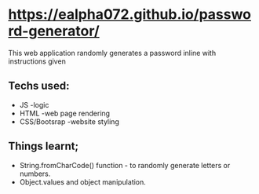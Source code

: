 #  https://ealpha072.github.io/password-generator/
This web application randomly generates a password inline with instructions given

## Techs used:
  * JS -logic
  * HTML -web page rendering
  * CSS/Bootsrap -website styling 
  
## Things learnt;
  * String.fromCharCode() function - to randomly generate letters or numbers.
  * Object.values and object manipulation.
